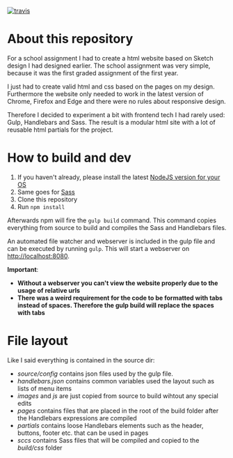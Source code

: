 [![travis](https://travis-ci.org/stevenbraham/hanze-personal-website.svg?branch=master)](https://travis-ci.org/stevenbraham/hanze-personal-website)
# About this repository #
For a school assignment I had to create a html website based on Sketch design I had designed earlier. The school assignment was very simple, because it was the first graded assignment of the first year.

I just had to create valid html and css based on the pages on my design. Furthermore the website only needed to work in the latest version of Chrome, Firefox and Edge and there were no rules about responsive design.

Therefore I decided to experiment a bit with frontend tech I had rarely used: Gulp, Handlebars and Sass. The result is a modular html site with a lot of reusable html partials for the project.

# How to build and dev
1. If you haven't already, please install the latest [NodeJS version for your OS](https://nodejs.org/)
2. Same goes for [Sass](http://sass-lang.com/install)
3. Clone this repository
4. Run `npm install`

Afterwards npm will fire the `gulp build` command. This command copies everything from source to build and compiles the Sass and Handlebars files.

An automated file watcher and webserver is included in the gulp file and can be executed by running `gulp`. This will start a webserver on [http://localhost:8080](http://localhost:8080).

__Important__:
* **Without a webserver you can't view the website properly due to the usage of relative urls**
* **There was a weird requirement for the code to be formatted with tabs instead of spaces. Therefore the gulp build will replace the spaces with tabs**

# File layout #
Like I said everything is contained in the source dir:
* *source/config* contains json files used by the gulp file.
* *handlebars.json* contains common variables used the layout such as lists of menu items
* *images* and *js* are just copied from source to build wihtout any special edits
* *pages* contains files that are placed in the root of the build folder after the Handlebars expressions are compiled
* *partials* contains loose Handlebars elements such as the header, buttons, footer etc. that can be used in pages
* *sccs* contains Sass files that will be compiled and copied to the *build/css* folder
